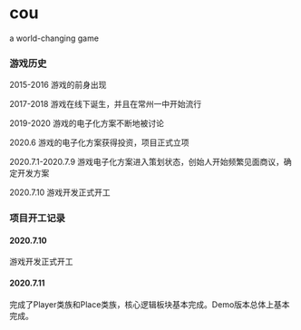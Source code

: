 # cou
a world-changing game





### 游戏历史



2015-2016 游戏的前身出现

2017-2018 游戏在线下诞生，并且在常州一中开始流行

2019-2020 游戏的电子化方案不断地被讨论

2020.6 游戏的电子化方案获得投资，项目正式立项

2020.7.1-2020.7.9 游戏电子化方案进入策划状态，创始人开始频繁见面商议，确定开发方案

2020.7.10 游戏开发正式开工



### 项目开工记录

#### 2020.7.10 

游戏开发正式开工

#### 2020.7.11 

完成了Player类族和Place类族，核心逻辑板块基本完成。Demo版本总体上基本完成。



